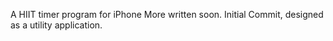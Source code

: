A HIIT timer program for iPhone
More written soon.
Initial Commit, designed as a utility application. 